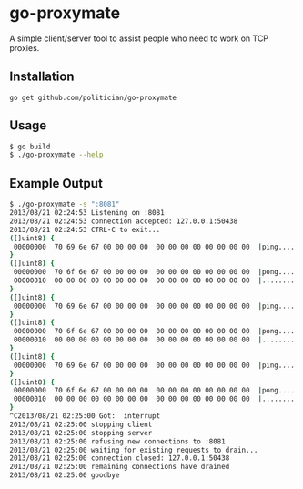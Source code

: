 go-proxymate
============

A simple client/server tool to assist people who need to work on TCP proxies.

Installation
------------

`go get github.com/politician/go-proxymate`

Usage
-----

```bash
$ go build
$ ./go-proxymate --help
```

Example Output
--------------

```Bash
$ ./go-proxymate -s ":8081"
2013/08/21 02:24:53 Listening on :8081
2013/08/21 02:24:53 connection accepted: 127.0.0.1:50438
2013/08/21 02:24:53 CTRL-C to exit...
([]uint8) {
 00000000  70 69 6e 67 00 00 00 00  00 00 00 00 00 00 00 00  |ping............|
}
([]uint8) {
 00000000  70 6f 6e 67 00 00 00 00  00 00 00 00 00 00 00 00  |pong............|
 00000010  00 00 00 00 00 00 00 00  00 00 00 00 00 00 00 00  |................|
}
([]uint8) {
 00000000  70 69 6e 67 00 00 00 00  00 00 00 00 00 00 00 00  |ping............|
}
([]uint8) {
 00000000  70 6f 6e 67 00 00 00 00  00 00 00 00 00 00 00 00  |pong............|
 00000010  00 00 00 00 00 00 00 00  00 00 00 00 00 00 00 00  |................|
}
([]uint8) {
 00000000  70 69 6e 67 00 00 00 00  00 00 00 00 00 00 00 00  |ping............|
}
([]uint8) {
 00000000  70 6f 6e 67 00 00 00 00  00 00 00 00 00 00 00 00  |pong............|
 00000010  00 00 00 00 00 00 00 00  00 00 00 00 00 00 00 00  |................|
}
^C2013/08/21 02:25:00 Got:  interrupt
2013/08/21 02:25:00 stopping client
2013/08/21 02:25:00 stopping server
2013/08/21 02:25:00 refusing new connections to :8081
2013/08/21 02:25:00 waiting for existing requests to drain...
2013/08/21 02:25:00 connection closed: 127.0.0.1:50438
2013/08/21 02:25:00 remaining connections have drained
2013/08/21 02:25:00 goodbye
```
